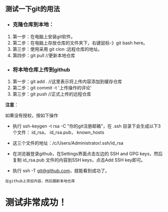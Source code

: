 ## **测试一下git的用法**

- ### **克隆仓库到本地**：

1. 第一步：在电脑上安装git软件。
2. 第二步：在电脑上存放仓库的文件夹下，右键鼠标-》git bash here。
3. 第三步：使用采用 git clon :远程仓库的地址。
4. 第四步：git pull //更新本地仓库

- ### 将本地仓库上传到github

1. 第一步：git add . //这里表示将上传内容添加到缓存仓库
2. 第二步：git commit -t '上传操作的评论'
3. 第三步：git push //正式上传的远程仓库

**注意**：

如果没有授权，按如下操作

- 执行 ssh-keygen -t rsa -C "你的git注册邮箱"，在 .ssh 目录下会生成以下3个文件：
                  id_rsa，  id_rsa.pub，  known_hosts
              
- 这三个文件的地址：/c/Users/Administrator/.ssh/id_rsa

- 在浏览器登录github，在Settings界面点击左边的 SSH and GPG keys，然后复制  id_rsa.pub 文件的内容到SSH keys，点击Add SSH key即可。

- 执行 ssh -T git@github.com，就能看到成功了。
  
  

`在github上添加内容，然后跟新本地仓库`





# 测试非常成功！
